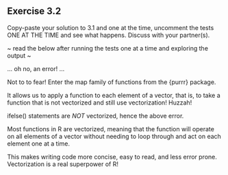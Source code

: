 ## Exercise 3.2

Copy-paste your solution to 3.1 and one at the time, uncomment the tests ONE AT THE TIME and see what happens. Discuss with your partner(s).
 
 
 
 
 
~ read the below after running the tests one at a time and exploring the output ~ 
 
 
 
 
 

... oh no, an error! ...

Not to to fear! Enter the map family of functions from the {purrr} package.

It allows us to apply a function to each element of a vector, that is, to take a function that is not vectorized and still use vectorization! Huzzah! 

ifelse() statements are *NOT* vectorized, hence the above error.

Most functions in R are vectorized, meaning that the function will operate on all elements of a vector without needing to loop through and act on each element one at a time.

This makes writing code more concise, easy to read, and less error prone. Vectorization is a real superpower of R!
